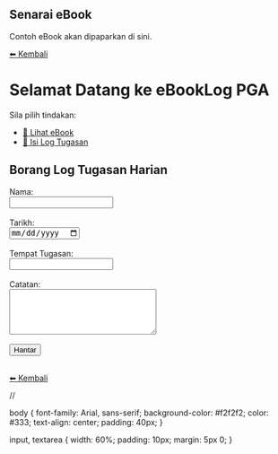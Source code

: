 <html>
<html lang="ms">
<head>
  <meta charset="UTF-8">
  <title>e-BookLog Pasukan Gerakan Am (PGA)</title>
  <link rel="stylesheet" href="style.css">
</head>
<body>
  <h2>Senarai eBook</h2>
  <p>Contoh eBook akan dipaparkan di sini.</p>
  <a href="index.html">⬅ Kembali</a>
</body>
</html>


 
<html>
<html lang="ms">
<head>
  <meta charset="UTF-8">
  <title>e-BookLog Pasukan Gerakan Am (PGA)</title>
  <link rel="stylesheet" href="style.css">
</head>
<body>
  <h1>Selamat Datang ke eBookLog PGA</h1>
  <p>Sila pilih tindakan:</p>
  <ul>
    <li><a href="ebook.html">📖 Lihat eBook</a></li>
    <li><a href="log.html">📝 Isi Log Tugasan</a></li>
  </ul>
</body>
</html>

<!DOCTYPE html>
<html lang="ms">
<head>
  <meta charset="UTF-8">
  <title>Log Tugasan</title>
  <link rel="stylesheet" href="style.css">
</head>
<body>
  <h2>Borang Log Tugasan Harian</h2>
  <form>
    <label>Nama:</label><br>
    <input type="text"><br><br>
    <label>Tarikh:</label><br>
    <input type="date"><br><br>
    <label>Tempat Tugasan:</label><br>
    <input type="text"><br><br>
    <label>Catatan:</label><br>
    <textarea rows="5" cols="30"></textarea><br><br>
    <button type="submit">Hantar</button>
  </form>
  <br>
  <a href="index.html">⬅ Kembali</a>
</body>
</html>

// 

body {
  font-family: Arial, sans-serif;
  background-color: #f2f2f2;
  color: #333;
  text-align: center;
  padding: 40px;
}

input, textarea {
  width: 60%;
  padding: 10px;
  margin: 5px 0;
}
